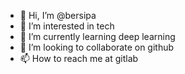 - 👋 Hi, I’m @bersipa
- 👀 I’m interested in tech
- 🌱 I’m currently learning deep learning
- 💞️ I’m looking to collaborate on github
- 📫 How to reach me at gitlab

<!---
bersipa/bersipa is a ✨ special ✨ repository because its `README.md` (this file) appears on your GitHub profile.
You can click the Preview link to take a look at your changes.
--->
